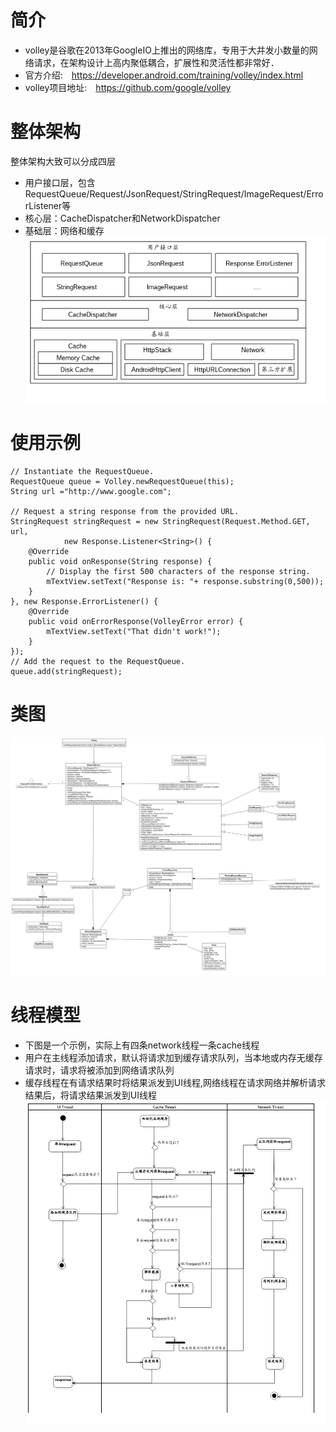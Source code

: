 # 简介
- volley是谷歌在2013年GoogleIO上推出的网络库，专用于大并发小数量的网络请求，在架构设计上高内聚低耦合，扩展性和灵活性都非常好．
- 官方介绍:　https://developer.android.com/training/volley/index.html
- volley项目地址:　https://github.com/google/volley


# 整体架构
整体架构大致可以分成四层
- 用户接口层，包含RequestQueue/Request/JsonRequest/StringRequest/ImageRequest/ErrorListener等
- 核心层：CacheDispatcher和NetworkDispatcher
- 基础层：网络和缓存
![N|Solid](https://raw.githubusercontent.com/kingonlive/WildChild/master/volley/overall.png)

# 使用示例
```
// Instantiate the RequestQueue.
RequestQueue queue = Volley.newRequestQueue(this);
String url ="http://www.google.com";

// Request a string response from the provided URL.
StringRequest stringRequest = new StringRequest(Request.Method.GET, url,
            new Response.Listener<String>() {
    @Override
    public void onResponse(String response) {
        // Display the first 500 characters of the response string.
        mTextView.setText("Response is: "+ response.substring(0,500));
    }
}, new Response.ErrorListener() {
    @Override
    public void onErrorResponse(VolleyError error) {
        mTextView.setText("That didn't work!");
    }
});
// Add the request to the RequestQueue.
queue.add(stringRequest);

```


# 类图
![N|Solid](https://raw.githubusercontent.com/kingonlive/WildChild/master/volley/classes.png)

# 线程模型
- 下图是一个示例，实际上有四条network线程一条cache线程
- 用户在主线程添加请求，默认将请求加到缓存请求队列，当本地或内存无缓存请求时，请求将被添加到网络请求队列
- 缓存线程在有请求结果时将结果派发到UI线程,网络线程在请求网络并解析请求结果后，将请求结果派发到UI线程
![N|Solid](https://raw.githubusercontent.com/kingonlive/WildChild/master/volley/threadmodel.png)
